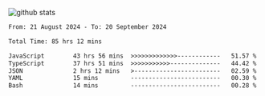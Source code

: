 
![github stats](https://github-readme-stats.vercel.app/api?username=realmahd1&show_icons=true&theme=codeSTACKr&hide_rank=true&count_private=true)

<!--START_SECTION:waka-->

```txt
From: 21 August 2024 - To: 20 September 2024

Total Time: 85 hrs 12 mins

JavaScript        43 hrs 56 mins  >>>>>>>>>>>>>------------   51.57 %
TypeScript        37 hrs 51 mins  >>>>>>>>>>>--------------   44.42 %
JSON              2 hrs 12 mins   >------------------------   02.59 %
YAML              15 mins         -------------------------   00.30 %
Bash              14 mins         -------------------------   00.28 %
```

<!--END_SECTION:waka-->
